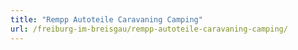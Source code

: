 ```yaml
---
title: "Rempp Autoteile Caravaning Camping"
url: /freiburg-im-breisgau/rempp-autoteile-caravaning-camping/
---
```

